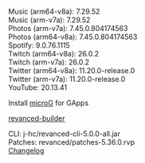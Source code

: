 Music (arm64-v8a): 7.29.52  
Music (arm-v7a): 7.29.52  
Photos (arm-v7a): 7.45.0.804174563  
Photos (arm64-v8a): 7.45.0.804174563  
Spotify: 9.0.76.1115  
Twitch (arm64-v8a): 26.0.2  
Twitch (arm-v7a): 26.0.2  
Twitter (arm64-v8a): 11.20.0-release.0  
Twitter (arm-v7a): 11.20.0-release.0  
YouTube: 20.13.41  

Install [microG](https://github.com/ReVanced/GmsCore/releases) for GApps  

[revanced-builder](https://github.com/geologically/revanced-builder)
  
CLI: j-hc/revanced-cli-5.0.0-all.jar  
Patches: revanced/patches-5.36.0.rvp  
[Changelog](https://github.com/revanced/revanced-patches/releases/tag/v5.36.0)  
